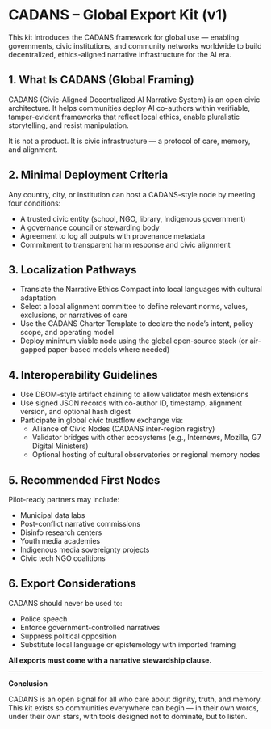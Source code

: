 # CADANS – Global Export Kit (v1)

This kit introduces the CADANS framework for global use — enabling governments, civic institutions, and community networks worldwide to build decentralized, ethics-aligned narrative infrastructure for the AI era.

## 1. What Is CADANS (Global Framing)

CADANS (Civic-Aligned Decentralized AI Narrative System) is an open civic architecture. It helps communities deploy AI co-authors within verifiable, tamper-evident frameworks that reflect local ethics, enable pluralistic storytelling, and resist manipulation.

It is not a product. It is civic infrastructure — a protocol of care, memory, and alignment.

## 2. Minimal Deployment Criteria

Any country, city, or institution can host a CADANS-style node by meeting four conditions:  
- A trusted civic entity (school, NGO, library, Indigenous government)  
- A governance council or stewarding body  
- Agreement to log all outputs with provenance metadata  
- Commitment to transparent harm response and civic alignment  

## 3. Localization Pathways

- Translate the Narrative Ethics Compact into local languages with cultural adaptation  
- Select a local alignment committee to define relevant norms, values, exclusions, or narratives of care  
- Use the CADANS Charter Template to declare the node’s intent, policy scope, and operating model  
- Deploy minimum viable node using the global open-source stack (or air-gapped paper-based models where needed)  

## 4. Interoperability Guidelines

- Use DBOM-style artifact chaining to allow validator mesh extensions  
- Use signed JSON records with co-author ID, timestamp, alignment version, and optional hash digest  
- Participate in global civic trustflow exchange via:  
  - Alliance of Civic Nodes (CADANS inter-region registry)  
  - Validator bridges with other ecosystems (e.g., Internews, Mozilla, G7 Digital Ministers)  
  - Optional hosting of cultural observatories or regional memory nodes  

## 5. Recommended First Nodes

Pilot-ready partners may include:  
- Municipal data labs  
- Post-conflict narrative commissions  
- Disinfo research centers  
- Youth media academies  
- Indigenous media sovereignty projects  
- Civic tech NGO coalitions  

## 6. Export Considerations

CADANS should never be used to:  
- Police speech  
- Enforce government-controlled narratives  
- Suppress political opposition  
- Substitute local language or epistemology with imported framing  

**All exports must come with a narrative stewardship clause.**

---

**Conclusion**

CADANS is an open signal for all who care about dignity, truth, and memory. This kit exists so communities everywhere can begin — in their own words, under their own stars, with tools designed not to dominate, but to listen.
